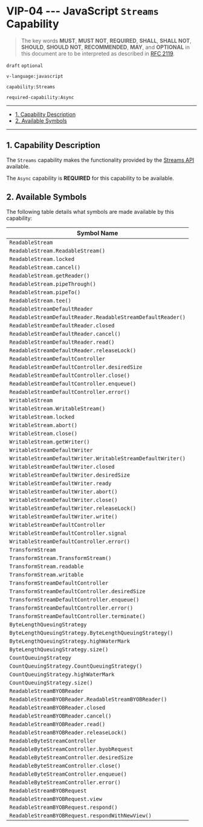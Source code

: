 <!-- markdownlint-disable MD043 -->

# VIP-04 --- JavaScript `Streams` Capability

> The key words **MUST**, **MUST NOT**, **REQUIRED**, **SHALL**, **SHALL NOT**, **SHOULD**, **SHOULD NOT**, **RECOMMENDED**,  **MAY**, and **OPTIONAL** in this document are to be interpreted as described in [RFC 2119](https://www.rfc-editor.org/rfc/rfc2119.txt).

`draft` `optional`

`v-language:javascript`

`capability:Streams`

`required-capability:Async`

---

- [1. Capability Description](#1-capability-description)
- [2. Available Symbols](#2-available-symbols)

---

## 1. Capability Description

The `Streams` capability makes the functionality provided by the [Streams API](https://developer.mozilla.org/en-US/docs/Web/API/Streams_API) available.

The `Async` capability is **REQUIRED** for this capability to be available.

## 2. Available Symbols

The following table details what symbols are made available by this capability:

| Symbol Name                                                 |
| ----------------------------------------------------------- |
| `ReadableStream`                                            |
| `ReadableStream.ReadableStream()`                           |
| `ReadableStream.locked`                                     |
| `ReadableStream.cancel()`                                   |
| `ReadableStream.getReader()`                                |
| `ReadableStream.pipeThrough()`                              |
| `ReadableStream.pipeTo()`                                   |
| `ReadableStream.tee()`                                      |
| `ReadableStreamDefaultReader`                               |
| `ReadableStreamDefaultReader.ReadableStreamDefaultReader()` |
| `ReadableStreamDefaultReader.closed`                        |
| `ReadableStreamDefaultReader.cancel()`                      |
| `ReadableStreamDefaultReader.read()`                        |
| `ReadableStreamDefaultReader.releaseLock()`                 |
| `ReadableStreamDefaultController`                           |
| `ReadableStreamDefaultController.desiredSize`               |
| `ReadableStreamDefaultController.close()`                   |
| `ReadableStreamDefaultController.enqueue()`                 |
| `ReadableStreamDefaultController.error()`                   |
| `WritableStream`                                            |
| `WritableStream.WritableStream()`                           |
| `WritableStream.locked`                                     |
| `WritableStream.abort()`                                    |
| `WritableStream.close()`                                    |
| `WritableStream.getWriter()`                                |
| `WritableStreamDefaultWriter`                               |
| `WritableStreamDefaultWriter.WritableStreamDefaultWriter()` |
| `WritableStreamDefaultWriter.closed`                        |
| `WritableStreamDefaultWriter.desiredSize`                   |
| `WritableStreamDefaultWriter.ready`                         |
| `WritableStreamDefaultWriter.abort()`                       |
| `WritableStreamDefaultWriter.close()`                       |
| `WritableStreamDefaultWriter.releaseLock()`                 |
| `WritableStreamDefaultWriter.write()`                       |
| `WritableStreamDefaultController`                           |
| `WritableStreamDefaultController.signal`                    |
| `WritableStreamDefaultController.error()`                   |
| `TransformStream`                                           |
| `TransformStream.TransformStream()`                         |
| `TransformStream.readable`                                  |
| `TransformStream.writable`                                  |
| `TransformStreamDefaultController`                          |
| `TransformStreamDefaultController.desiredSize`              |
| `TransformStreamDefaultController.enqueue()`                |
| `TransformStreamDefaultController.error()`                  |
| `TransformStreamDefaultController.terminate()`              |
| `ByteLengthQueuingStrategy`                                 |
| `ByteLengthQueuingStrategy.ByteLengthQueuingStrategy()`     |
| `ByteLengthQueuingStrategy.highWaterMark`                   |
| `ByteLengthQueuingStrategy.size()`                          |
| `CountQueuingStrategy`                                      |
| `CountQueuingStrategy.CountQueuingStrategy()`               |
| `CountQueuingStrategy.highWaterMark`                        |
| `CountQueuingStrategy.size()`                               |
| `ReadableStreamBYOBReader`                                  |
| `ReadableStreamBYOBReader.ReadableStreamBYOBReader()`       |
| `ReadableStreamBYOBReader.closed`                           |
| `ReadableStreamBYOBReader.cancel()`                         |
| `ReadableStreamBYOBReader.read()`                           |
| `ReadableStreamBYOBReader.releaseLock()`                    |
| `ReadableByteStreamController`                              |
| `ReadableByteStreamController.byobRequest`                  |
| `ReadableByteStreamController.desiredSize`                  |
| `ReadableByteStreamController.close()`                      |
| `ReadableByteStreamController.enqueue()`                    |
| `ReadableByteStreamController.error()`                      |
| `ReadableStreamBYOBRequest`                                 |
| `ReadableStreamBYOBRequest.view`                            |
| `ReadableStreamBYOBRequest.respond()`                       |
| `ReadableStreamBYOBRequest.respondWithNewView()`            |
